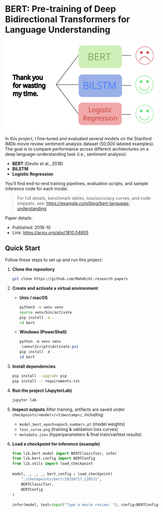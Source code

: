 # BERT: Pre-training of Deep Bidirectional Transformers for Language Understanding
<img src="./thumbnail.svg" alt="BERT vs. BiLSTM vs. Logistic Regression on Sentiment Analysis">

In this project, I fine-tuned and evaluated several models on the Stanford IMDb movie review sentiment analysis dataset (50,000 labeled examples). The goal is to compare performance across different architectures on a deep language-understanding task (i.e., sentiment analysis):

- **BERT** (Devlin et al., 2018)
- **BiLSTM**  
- **Logistic Regression**

You’ll find end-to-end training pipelines, evaluation scripts, and sample inference code for each model.

> For full details, benchmark tables, loss/accuracy curves, and code snippets, see: https://example.com/blog/bert-language-understanding

Paper details:
- Published: 2018-10
- Link: https://arxiv.org/abs/1810.04805

## Quick Start
Follow these steps to set up and run this project:

1. **Clone the repository**

    ```bash
    git clone https://github.com/Mahmh/ml-research-papers
    ```

2. **Create and activate a virtual environment**

    - **Unix / macOS**  
      ```bash
      python3 -m venv venv
      source venv/bin/activate
      pip install -e .
      cd bert
      ```
    - **Windows (PowerShell)**  
      ```powershell
      python -m venv venv
      .\venv\Scripts\Activate.ps1
      pip install -e .
      cd bert
      ```

3. **Install dependencies**
    ```bash
    pip install --upgrade pip
    pip install -r requirements.txt
    ```

4. **Run the project (JupyterLab)**
    ```bash
    jupyter lab
    ```

5. **Inspect outputs**
    After training, artifacts are saved under `checkpoints/<model>/<timestamp>/`, including:
    - `model_best_epoch<epoch_number>.pt` (model weights)
    - `loss_curve.png` (training & validation loss curves)  
    - `metadata.json` (hyperparameters & final train/val/test results)

6. **Load a checkpoint for inference (example)**

    ```python
    from lib.bert.model import BERTClassifier, infer
    from lib.bert.config import BERTConfig
    from lib.utils import load_checkpoint

    model, _, _, _, bert_config = load_checkpoint(
        "./checkpoints/bert/20250717_210531",
        BERTClassifier,
        BERTConfig
    )

    infer(model, text=input("Type a movie review: "), config=BERTConfig())
    ```